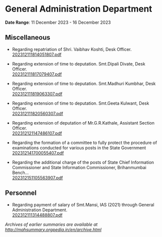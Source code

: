 # General Administration Department

**Date Range**: 11 December 2023 - 16 December 2023


## Miscellaneous
- Regarding repatriation of Shri. Vaibhav Koshti, Desk Officer.\
  [202312111814051807.pdf](https://gr.maharashtra.gov.in/Site/Upload/Government%20Resolutions/English/202312111814051807.pdf)

- Regarding extension of time to deputation. Smt.Dipali Divate, Desk Officer.\
  [202312111817079407.pdf](https://gr.maharashtra.gov.in/Site/Upload/Government%20Resolutions/English/202312111817079407.pdf)

- Regarding extension of time to deputation. Smt.Madhuri Kumbhar, Desk Officer.\
  [202312111819063307.pdf](https://gr.maharashtra.gov.in/Site/Upload/Government%20Resolutions/English/202312111819063307.pdf)

- Regarding extension of time to deputation. Smt.Geeta Kulwant, Desk Officer.\
  [202312111820560307.pdf](https://gr.maharashtra.gov.in/Site/Upload/Government%20Resolutions/English/202312111820560307.pdf)

- Regarding extension of deputation of Mr.G.R.Kathale, Assistant Section Officer.\
  [202312121147486107.pdf](https://gr.maharashtra.gov.in/Site/Upload/Government%20Resolutions/English/202312121147486107.pdf)

- Regarding the formation of a committee to fully protect the procedure of examinations conducted for various posts in the State Government\
  [202312141700055407.pdf](https://gr.maharashtra.gov.in/Site/Upload/Government%20Resolutions/English/202312141700055407.pdf)

- Regarding the additional charge of the posts of State Chief Information Commissioner and State Information Commissioner, Brihanmumbai Bench...\
  [202312151105563907.pdf](https://gr.maharashtra.gov.in/Site/Upload/Government%20Resolutions/English/202312151105563907.pdf)

## Personnel
- Regarding payment of salary of Smt.Mansi, IAS (2021) through General Administration Department.\
  [202312111314488807.pdf](https://gr.maharashtra.gov.in/Site/Upload/Government%20Resolutions/English/202312111314488807.pdf)


*Archives of earlier summaries are available at http://mahsummary.orgpedia.in/en/archive.html*